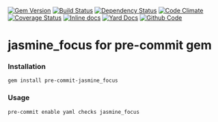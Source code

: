 [![Gem Version](https://badge.fury.io/rb/pre-commit-jasmine_focus.png)](https://rubygems.org/gems/pre-commit-jasmine_focus)
[![Build Status](https://secure.travis-ci.org/pre-commit-plugins/pre-commit-jasmine_focus.png?branch=master)](https://travis-ci.org/pre-commit-plugins/pre-commit-jasmine_focus)
[![Dependency Status](https://gemnasium.com/pre-commit-plugins/pre-commit-jasmine_focus.png)](https://gemnasium.com/pre-commit-plugins/pre-commit-jasmine_focus)
[![Code Climate](https://codeclimate.com/github/pre-commit-plugins/pre-commit-jasmine_focus.png)](https://codeclimate.com/github/pre-commit-plugins/pre-commit-jasmine_focus)
[![Coverage Status](https://img.shields.io/coveralls/pre-commit-plugins/pre-commit-jasmine_focus.svg)](https://coveralls.io/r/pre-commit-plugins/pre-commit-jasmine_focus?branch=master)
[![Inline docs](http://inch-ci.org/github/pre-commit-plugins/pre-commit-jasmine_focus.png)](http://inch-ci.org/github/pre-commit-plugins/pre-commit-jasmine_focus)
[![Yard Docs](http://img.shields.io/badge/yard-docs-blue.svg)](http://rubydoc.info/github/pre-commit-plugins/pre-commit-jasmine_focus/master/frames)
[![Github Code](http://img.shields.io/badge/github-code-blue.svg)](https://github.com/pre-commit-plugins/pre-commit-jasmine_focus)

# jasmine_focus for pre-commit gem

### Installation

    gem install pre-commit-jasmine_focus

### Usage

    pre-commit enable yaml checks jasmine_focus
